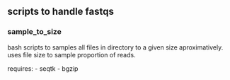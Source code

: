 ## scripts to handle fastqs

### sample_to_size

bash scripts to samples all files in directory to a given size aproximatively. uses file size to sample proportion of reads. 

requires: 
	- seqtk
	- bgzip

###
